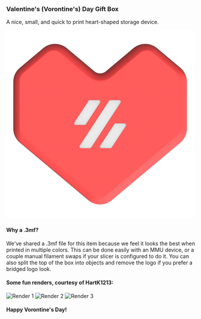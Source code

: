 ### Valentine's (Vorontine's) Day Gift Box
A nice, small, and quick to print heart-shaped storage device.

![Hero Image](./Images/vorontine.png)

#### Why a .3mf?
We've shared a .3mf file for this item because we feel it looks the best when printed in multiple colors. This can be done easily with an MMU device, or a couple manual filament swaps if your slicer is configured to do it.
You can also split the top of the box into objects and remove the logo if you prefer a bridged logo look.

#### Some fun renders, courtesy of HartK1213:

![Render 1](./Images/Heart_Box_Render_1.png)
![Render 2](./Images/Heart_Box_Render_2.png)
![Render 3](./Images/Heart_Box_Render_3.png)

#### Happy Vorontine's Day!

